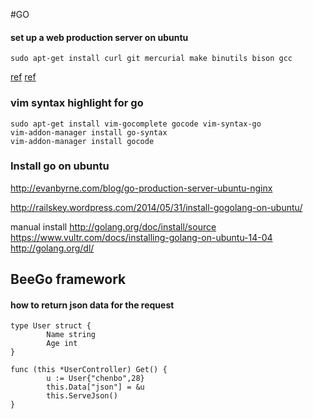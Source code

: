 #GO


#### set up a web production server on ubuntu
```
sudo apt-get install curl git mercurial make binutils bison gcc
```



[ref](http://evanbyrne.com/blog/go-production-server-ubuntu-nginx)
[ref](https://github.com/moovweb/gvm)


### vim syntax highlight for go
```
sudo apt-get install vim-gocomplete gocode vim-syntax-go
vim-addon-manager install go-syntax
vim-addon-manager install gocode
```

### Install go on ubuntu
http://evanbyrne.com/blog/go-production-server-ubuntu-nginx

http://railskey.wordpress.com/2014/05/31/install-gogolang-on-ubuntu/

manual install
http://golang.org/doc/install/source
https://www.vultr.com/docs/installing-golang-on-ubuntu-14-04
http://golang.org/dl/

## BeeGo framework

#### how to return json data for the request
```
type User struct {
        Name string
        Age int
}

func (this *UserController) Get() {
        u := User{"chenbo",28}
        this.Data["json"] = &u
        this.ServeJson()
}
```

